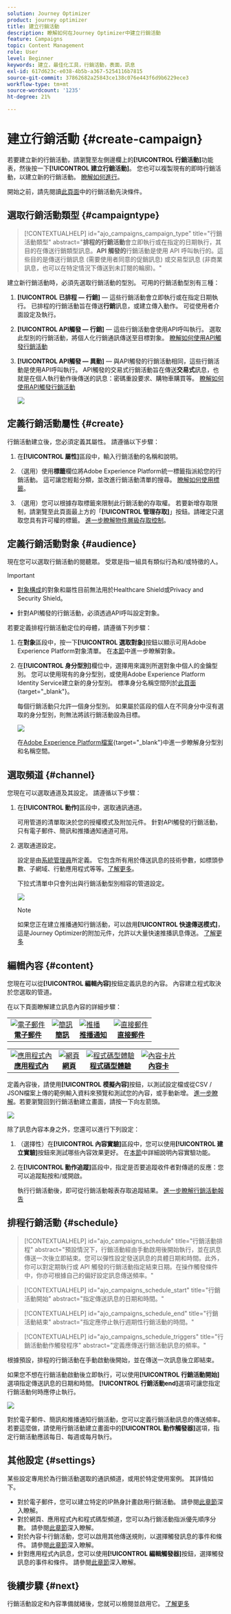 ```yaml
---
solution: Journey Optimizer
product: journey optimizer
title: 建立行銷活動
description: 瞭解如何在Journey Optimizer中建立行銷活動
feature: Campaigns
topic: Content Management
role: User
level: Beginner
keywords: 建立，最佳化工具，行銷活動，表面，訊息
exl-id: 617d623c-e038-4b5b-a367-5254116b7815
source-git-commit: 37862682a25843ce138c076e443f6d9b6229ece3
workflow-type: tm+mt
source-wordcount: '1235'
ht-degree: 21%

---
```


# 建立行銷活動 {#create-campaign}

若要建立新的行銷活動，請瀏覽至左側邊欄上的&#x200B;**[!UICONTROL 行銷活動]**&#x200B;功能表，然後按一下&#x200B;**[!UICONTROL 建立行銷活動]**。 您也可以複製現有的即時行銷活動，以建立新的行銷活動。 [瞭解如何進行](modify-stop-campaign.md#duplicate)。

開始之前，請先閱讀[此頁面](get-started-with-campaigns.md#before-starting-campaign-prerequisites)中的行銷活動先決條件。

## 選取行銷活動類型 {#campaigntype}

>[!CONTEXTUALHELP]
>id="ajo_campaigns_campaign_type"
>title="行銷活動類型"
>abstract="**排程的行銷活動**&#x200B;會立即執行或在指定的日期執行，其目的在傳送行銷類型訊息。**API 觸發的**&#x200B;行銷活動是使用 API 呼叫執行的。這些目的是傳送行銷訊息 (需要使用者同意的促銷訊息) 或交易型訊息 (非商業訊息，也可以在特定情況下傳送到未訂閱的輪廓)。"

建立新行銷活動時，必須先選取行銷活動的型別。 可用的行銷活動型別有三種：

1. **[!UICONTROL 已排程 — 行銷]** — 這些行銷活動會立即執行或在指定日期執行。 已排程的行銷活動旨在傳送&#x200B;**行銷**&#x200B;訊息，或建立傳入動作。 可從使用者介面設定及執行。

1. **[!UICONTROL API觸發 — 行銷]** — 這些行銷活動會使用API呼叫執行。 選取此型別的行銷活動，將個人化行銷通訊傳送至目標對象。  [瞭解如何使用API觸發行銷活動](api-triggered-campaigns.md)

1. **[!UICONTROL API觸發 — 異動]** — 與API觸發的行銷活動相同，這些行銷活動是使用API呼叫執行。 API觸發的交易式行銷活動旨在傳送&#x200B;**交易式**&#x200B;訊息，也就是在個人執行動作後傳送的訊息：密碼重設要求、購物車購買等。  [瞭解如何使用API觸發行銷活動](api-triggered-campaigns.md)

   ![](assets/create-campaign-modal.png)

## 定義行銷活動屬性 {#create}

行銷活動建立後，您必須定義其屬性。 請遵循以下步驟：

1. 在&#x200B;**[!UICONTROL 屬性]**&#x200B;區段中，輸入行銷活動的名稱和說明。

   <!--To test the content of your message, toggle the **[!UICONTROL Content experiment]** option on. This allows you to test multiple variables of a delivery on populations samples, in order to define which treatment has the biggest impact on the targeted population.[Learn more about content experiment](../content-management/content-experiment.md).-->

1. （選用）使用&#x200B;**標籤**&#x200B;欄位將Adobe Experience Platform統一標籤指派給您的行銷活動。 這可讓您輕鬆分類，並改進行銷活動清單的搜尋。 [瞭解如何使用標籤](../start/search-filter-categorize.md#tags)。

1. （選用）您可以根據存取標籤來限制此行銷活動的存取權。 若要新增存取限制，請瀏覽至此頁面最上方的「**[!UICONTROL 管理存取]**」按鈕。請確定只選取您具有許可權的標籤。 [進一步瞭解物件層級存取控制](../administration/object-based-access.md)。

## 定義行銷活動對象 {#audience}

現在您可以選取行銷活動的閱聽眾。 受眾是指一組具有類似行為和/或特徵的人。

>[!IMPORTANT]
>
>* [對象構成](../audience/get-started-audience-orchestration.md)的對象和屬性目前無法用於Healthcare Shield或Privacy and Security Shield。
>
>* 針對API觸發的行銷活動，必須透過API呼叫設定對象。

若要定義排程行銷活動定位的母體，請遵循下列步驟：

1. 在&#x200B;**對象**&#x200B;區段中，按一下&#x200B;**[!UICONTROL 選取對象]**&#x200B;按鈕以顯示可用Adobe Experience Platform對象清單。 在[本節](../audience/about-audiences.md)中進一步瞭解對象。

1. 在&#x200B;**[!UICONTROL 身分型別]**&#x200B;欄位中，選擇用來識別所選對象中個人的金鑰型別。 您可以使用現有的身分型別，或使用Adobe Experience Platform Identity Service建立新的身分型別。 標準身分名稱空間列於[此頁面](https://experienceleague.adobe.com/en/docs/experience-platform/identity/features/namespaces#standard){target="_blank"}。

   每個行銷活動只允許一個身分型別。 如果屬於區段的個人在不同身分中沒有選取的身分型別，則無法將該行銷活動設為目標。

   ![](assets/create-campaign-namespace.png)

   在[Adobe Experience Platform檔案](https://experienceleague.adobe.com/docs/experience-platform/identity/home.html?lang=zh-Hant){target="_blank"}中進一步瞭解身分型別和名稱空間。

   <!--If you are are creating an API-triggered campaign, the **[!UICONTROL cURL request]** section allows you to retrieve the **[!UICONTROL Campaign ID]** to use in the API call. [Learn more](api-triggered-campaigns.md)-->


## 選取頻道 {#channel}

您現在可以選取通道及其設定。 請遵循以下步驟：

1. 在&#x200B;**[!UICONTROL 動作]**&#x200B;區段中，選取通訊通道。

   可用管道的清單取決於您的授權模式及附加元件。 針對API觸發的行銷活動，只有電子郵件、簡訊和推播通知通道可用。

1. 選取通道設定。

   設定是由[系統管理員](../start/path/administrator.md)所定義。 它包含所有用於傳送訊息的技術參數，如標頭參數、子網域、行動應用程式等等。[了解更多](../configuration/channel-surfaces.md)。

   下拉式清單中只會列出與行銷活動型別相容的管道設定。

   ![](assets/create-campaign-action.png)

   >[!NOTE]
   >
   >如果您正在建立推播通知行銷活動，可以啟用&#x200B;**[!UICONTROL 快速傳送模式]**，這是Journey Optimizer的附加元件，允許以大量快速推播訊息傳送。 [了解更多](../push/create-push.md#rapid-delivery)

## 編輯內容 {#content}

您現在可以從&#x200B;**[!UICONTROL 編輯內容]**&#x200B;按鈕定義訊息的內容。 內容建立程式取決於您選取的管道。

在以下頁面瞭解建立訊息內容的詳細步驟：


<table style="table-layout:fixed"><tr style="border: 0;">
<td><a href="../email/create-email.md"><img alt="電子郵件" src="../channels/assets/do-not-localize/email.png"></a>
<div align="center"><a href="../email/create-email.md"><strong>電子郵件</strong></a></div></td>
<td><a href="../sms/create-sms.md"><img alt="簡訊" src="../channels/assets/do-not-localize/sms.png"></a>
<div align="center"><a href="../sms/create-sms.md"><strong>簡訊</strong></a></div></td>
<td><a href="../push/create-push.md"><img alt="推播" src="../channels/assets/do-not-localize/push.png"></a>
<div align="center"><a href="../push/create-push.md"><strong>推播通知</strong></a></div></td>
<td><a href="../direct-mail/create-direct-mail.md"><img alt="直接郵件" src="../channels/assets/do-not-localize/direct-mail.jpg"></a>
<div align="center"><a href="../direct-mail/create-direct-mail.md"><strong>直接郵件</strong></a></div></td>
</tr></table>

<table style="table-layout:fixed"><tr style="border: 0;">
<td><a href="../in-app/create-in-app.md"><img alt="應用程式內" src="../channels/assets/do-not-localize/inapp.jpg"></a>
<div align="center"><a href="../in-app/create-in-app.md"><strong>應用程式內</strong></a></div></td>
<td><a href="../web/create-web.md"><img alt="網頁" src="../channels/assets/do-not-localize/web.jpg"></a>
<div align="center"><a href="../web/create-web.md"><strong>網頁</strong></a></div></td>
<td><a href="../code-based/create-code-based.md"><img alt="程式碼型體驗" src="../channels/assets/do-not-localize/code.png"></a>
<div align="center"><a href="../code-based/create-code-based.md"><strong>程式碼型體驗</strong></a></div></td>
<td><a href="../content-card/create-content-card.md"><img alt="內容卡片" src="../channels/assets/do-not-localize/cards.png"></a>
<div align="center"><a href="../content-card/create-content-card.md"><strong>內容卡</strong></a></div></td>
</tr></table>

定義內容後，請使用&#x200B;**[!UICONTROL 模擬內容]**&#x200B;按鈕，以測試設定檔或從CSV / JSON檔案上傳的範例輸入資料來預覽和測試您的內容，或手動新增。 [進一步瞭解](../content-management/preview-test.md)。若要瀏覽回到行銷活動建立畫面，請按一下向左箭頭。

![](assets/create-campaign-design.png)

除了訊息內容本身之外，您還可以進行下列設定：

1. （選擇性）在&#x200B;**[!UICONTROL 內容實驗]**&#x200B;區段中，您可以使用&#x200B;**[!UICONTROL 建立實驗]**&#x200B;按鈕來測試哪些內容效果更好。 在[本節](../content-management/content-experiment.md)中詳細說明內容實驗功能。

1. 在&#x200B;**[!UICONTROL 動作追蹤]**&#x200B;區段中，指定是否要追蹤收件者對傳遞的反應：您可以追蹤點按和/或開啟。

   執行行銷活動後，即可從行銷活動報表存取追蹤結果。 [進一步瞭解行銷活動報告](../reports/campaign-global-report-cja.md)

## 排程行銷活動 {#schedule}

>[!CONTEXTUALHELP]
>id="ajo_campaigns_schedule"
>title="行銷活動排程"
>abstract="預設情況下，行銷活動經由手動啟用後開始執行，並在訊息傳送一次後立即結束。您可以彈性設定發送訊息的具體日期和時間。此外，你可以對定期執行或 API 觸發的行銷活動指定結束日期。在操作觸發條件中，你亦可根據自己的偏好設定訊息傳送頻率。"

>[!CONTEXTUALHELP]
>id="ajo_campaigns_schedule_start"
>title="行銷活動開始"
>abstract="指定傳送訊息的日期和時間。"

>[!CONTEXTUALHELP]
>id="ajo_campaigns_schedule_end"
>title="行銷活動結束"
>abstract="指定應停止執行週期性行銷活動的時間。"

>[!CONTEXTUALHELP]
>id="ajo_campaigns_schedule_triggers"
>title="行銷活動動作觸發程序"
>abstract="定義應傳送行銷活動訊息的頻率。"

根據預設，排程的行銷活動在手動啟動後開始，並在傳送一次訊息後立即結束。

如果您不想在行銷活動啟動後立即執行，可以使用&#x200B;**[!UICONTROL 行銷活動開始]**&#x200B;選項指定傳送訊息的日期和時間。 **[!UICONTROL 行銷活動end]**&#x200B;選項可讓您指定行銷活動何時應停止執行。

![](assets/create-campaign-schedule.png)

對於電子郵件、簡訊和推播通知行銷活動，您可以定義行銷活動訊息的傳送頻率。 若要這麼做，請使用行銷活動建立畫面中的&#x200B;**[!UICONTROL 動作觸發器]**&#x200B;選項，指定行銷活動應該每日、每週或每月執行。

## 其他設定 {#settings}

某些設定專用於為行銷活動選取的通訊頻道，或用於特定使用案例。 其詳情如下。

* 對於電子郵件，您可以建立特定的IP熱身計畫啟用行銷活動。 請參閱[此章節](../configuration/ip-warmup-campaign.md)深入瞭解。
* 對於網頁、應用程式內和程式碼型頻道，您可以為行銷活動指派優先順序分數。 請參閱[此章節](../conflict-prioritization/priority-scores.md)深入瞭解。
* 對於內容卡行銷活動，您可以啟用其他傳送規則，以選擇觸發訊息的事件和條件。 請參閱[此章節](../content-card/create-content-card.md)深入瞭解。
* 針對應用程式內訊息，您可以使用&#x200B;**[!UICONTROL 編輯觸發器]**&#x200B;按鈕，選擇觸發訊息的事件和條件。 請參閱[此章節](../in-app/create-in-app.md)深入瞭解。

## 後續步驟 {#next}

行銷活動設定和內容準備就緒後，您就可以檢閱並啟用它。 [了解更多](review-activate-campaign.md)
